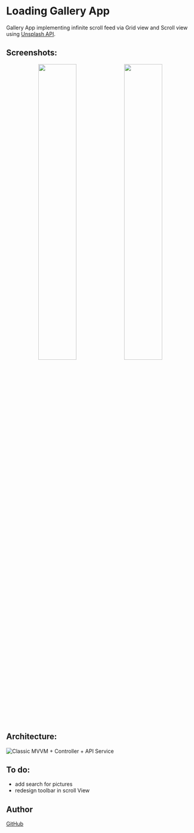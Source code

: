 # Loading Gallery App

Gallery App implementing infinite scroll feed via Grid view and Scroll view using [Unsplash API](https://unsplash.com/developers).

## Screenshots:
<p align="center">
  <img src="https://github.com/user-attachments/assets/7e57c14c-b710-4a19-88df-0345f601fc9a" width="45%">
  <img src="https://github.com/user-attachments/assets/a8fbaa3f-1256-47b9-a338-d7464a587d88" width="45%">
</p>

## Architecture:
![Classic MVVM + Controller + API Service](https://github.com/user-attachments/assets/7a033ca9-b431-44ba-a14a-e4050961c799)

## To do:
- add search for pictures
- redesign toolbar in scroll View

## Author
[GitHub](https://github.com/ilyakol123)
